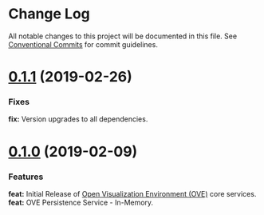 # Change Log

All notable changes to this project will be documented in this file. See [Conventional Commits](https://conventionalcommits.org) for commit guidelines.

<a name="0.1.1"></a>
# [0.1.1](https://github.com/ove/ove/compare/v0.1.0...v0.1.1) (2019-02-26)

### Fixes

**fix:** Version upgrades to all dependencies.

<a name="0.1.0"></a>
# [0.1.0](https://github.com/ove/ove/compare/2ecb6b9...v0.1.0) (2019-02-09)

### Features

**feat:** Initial Release of [Open Visualization Environment (OVE)](https://github.com/ove/ove) core services.
**feat:** OVE Persistence Service - In-Memory.
